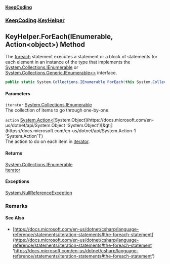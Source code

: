 #### [KeepCoding](index.md 'index')
### [KeepCoding](KeepCoding.md 'KeepCoding').[KeyHelper](KeyHelper.md 'KeepCoding.KeyHelper')
## KeyHelper.ForEach(IEnumerable, Action&lt;object&gt;) Method
The [foreach](https://docs.microsoft.com/en-us/dotnet/csharp/language-reference/keywords/foreach 'https://docs.microsoft.com/en-us/dotnet/csharp/language-reference/keywords/foreach') statement executes a statement or a block of statements for each element in an instance of the type that implements the [System.Collections.IEnumerable](https://docs.microsoft.com/en-us/dotnet/api/System.Collections.IEnumerable 'System.Collections.IEnumerable') or [System.Collections.Generic.IEnumerable&lt;&gt;](https://docs.microsoft.com/en-us/dotnet/api/System.Collections.Generic.IEnumerable-1 'System.Collections.Generic.IEnumerable`1') interface.  
```csharp
public static System.Collections.IEnumerable ForEach(this System.Collections.IEnumerable iterator, System.Action<object> action);
```
#### Parameters
<a name='KeepCoding.KeyHelper.ForEach(System.Collections.IEnumerable.System.Action.object.).iterator'></a>
`iterator` [System.Collections.IEnumerable](https://docs.microsoft.com/en-us/dotnet/api/System.Collections.IEnumerable 'System.Collections.IEnumerable')  
The collection of items to go through one-by-one.
  
<a name='KeepCoding.KeyHelper.ForEach(System.Collections.IEnumerable.System.Action.object.).action'></a>
`action` [System.Action&lt;](https://docs.microsoft.com/en-us/dotnet/api/System.Action-1 'System.Action`1')[System.Object](https://docs.microsoft.com/en-us/dotnet/api/System.Object 'System.Object')[&gt;](https://docs.microsoft.com/en-us/dotnet/api/System.Action-1 'System.Action`1')  
The action to do on each item in [iterator](KeyHelper.ForEach.uQUoBBwx27+rmaPykPmPqQ.md#KeepCoding.KeyHelper.ForEach(System.Collections.IEnumerable.System.Action.object.).iterator 'KeepCoding.KeyHelper.ForEach(System.Collections.IEnumerable, System.Action&lt;object&gt;).iterator').
  
#### Returns
[System.Collections.IEnumerable](https://docs.microsoft.com/en-us/dotnet/api/System.Collections.IEnumerable 'System.Collections.IEnumerable')  
[iterator](KeyHelper.ForEach.uQUoBBwx27+rmaPykPmPqQ.md#KeepCoding.KeyHelper.ForEach(System.Collections.IEnumerable.System.Action.object.).iterator 'KeepCoding.KeyHelper.ForEach(System.Collections.IEnumerable, System.Action&lt;object&gt;).iterator')
#### Exceptions
[System.NullReferenceException](https://docs.microsoft.com/en-us/dotnet/api/System.NullReferenceException 'System.NullReferenceException')  
### Remarks
#### See Also
- [https://docs.microsoft.com/en-us/dotnet/csharp/language-reference/statements/iteration-statements#the-foreach-statement](https://docs.microsoft.com/en-us/dotnet/csharp/language-reference/statements/iteration-statements#the-foreach-statement 'https://docs.microsoft.com/en-us/dotnet/csharp/language-reference/statements/iteration-statements#the-foreach-statement')
